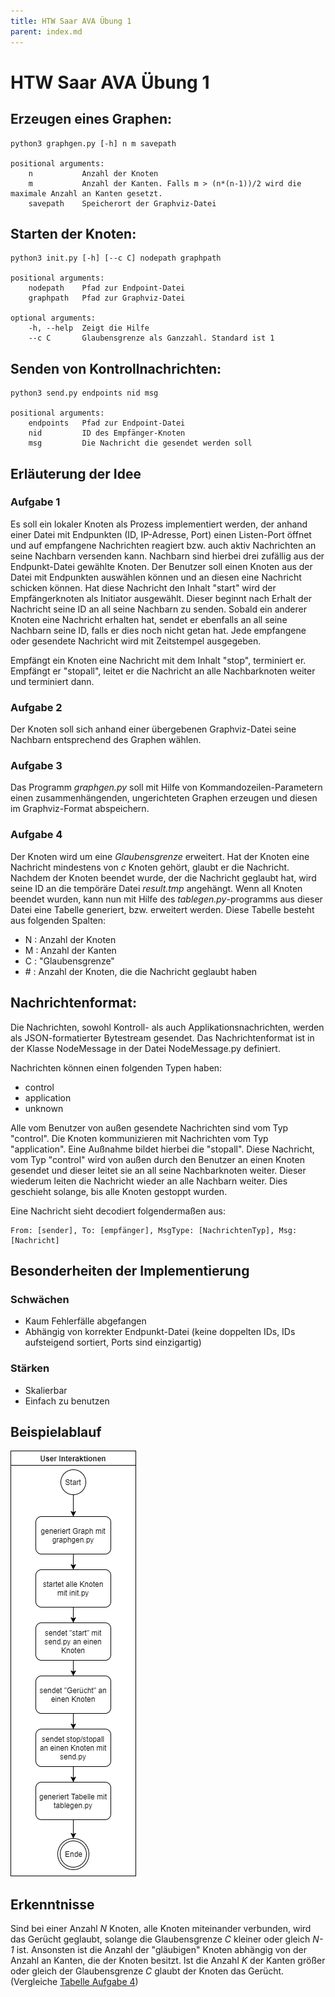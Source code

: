 ```yaml
---
title: HTW Saar AVA Übung 1
parent: index.md
---
```


# HTW Saar AVA Übung 1

## Erzeugen eines Graphen:
    python3 graphgen.py [-h] n m savepath
    
    positional arguments:
        n           Anzahl der Knoten
        m           Anzahl der Kanten. Falls m > (n*(n-1))/2 wird die maximale Anzahl an Kanten gesetzt.
        savepath    Speicherort der Graphviz-Datei
        

## Starten der Knoten:
    python3 init.py [-h] [--c C] nodepath graphpath
    
    positional arguments:
        nodepath    Pfad zur Endpoint-Datei
        graphpath   Pfad zur Graphviz-Datei
        
    optional arguments:
        -h, --help  Zeigt die Hilfe
        --c C       Glaubensgrenze als Ganzzahl. Standard ist 1
 
## Senden von Kontrollnachrichten:
    python3 send.py endpoints nid msg
    
    positional arguments:
        endpoints   Pfad zur Endpoint-Datei
        nid         ID des Empfänger-Knoten
        msg         Die Nachricht die gesendet werden soll
        
## Erläuterung der Idee
### Aufgabe 1
Es soll ein lokaler Knoten als Prozess implementiert werden, der anhand einer Datei mit Endpunkten (ID, IP-Adresse, Port) einen Listen-Port öffnet und auf empfangene Nachrichten reagiert bzw. auch aktiv Nachrichten an seine Nachbarn versenden kann. Nachbarn sind hierbei drei zufällig aus der Endpunkt-Datei gewählte Knoten. Der Benutzer soll einen Knoten aus der Datei mit Endpunkten auswählen können und an diesen eine Nachricht schicken können. Hat diese Nachricht den Inhalt "start" wird der Empfängerknoten als Initiator ausgewählt. Dieser beginnt nach Erhalt der Nachricht seine ID an all seine Nachbarn zu senden. Sobald ein anderer Knoten eine Nachricht erhalten hat, sendet er ebenfalls an all seine Nachbarn seine ID, falls er dies noch nicht getan hat. Jede empfangene oder gesendete Nachricht wird mit Zeitstempel ausgegeben. 

Empfängt ein Knoten eine Nachricht mit dem Inhalt "stop", terminiert er. Empfängt er "stopall", leitet er die Nachricht an alle Nachbarknoten weiter und terminiert dann.

### Aufgabe 2
Der Knoten soll sich anhand einer übergebenen Graphviz-Datei seine Nachbarn entsprechend des Graphen wählen.

### Aufgabe 3
Das Programm _graphgen.py_ soll mit Hilfe von Kommandozeilen-Parametern einen zusammenhängenden, ungerichteten Graphen erzeugen und diesen im Graphviz-Format abspeichern.

### Aufgabe 4
Der Knoten wird um eine _Glaubensgrenze_ erweitert. Hat der Knoten eine Nachricht mindestens von _c_ Knoten gehört, glaubt er die Nachricht. Nachdem der Knoten beendet wurde, der die Nachricht geglaubt hat, wird seine ID an die tempöräre Datei _result.tmp_ angehängt. Wenn all Knoten beendet wurden, kann nun mit Hilfe des _tablegen.py_-programms aus dieser Datei eine Tabelle generiert, bzw. erweitert werden. Diese Tabelle besteht aus folgenden Spalten:
* N : Anzahl der Knoten
* M : Anzahl der Kanten
* C : "Glaubensgrenze"
* \# : Anzahl der Knoten, die die Nachricht geglaubt haben

## Nachrichtenformat:
Die Nachrichten, sowohl Kontroll- als auch Applikationsnachrichten, werden als JSON-formatierter Bytestream gesendet.
Das Nachrichtenformat ist in der Klasse NodeMessage in der Datei NodeMessage.py definiert. 

Nachrichten können einen folgenden Typen haben:
* control
* application
* unknown

Alle vom Benutzer von außen gesendete Nachrichten sind vom Typ "control". Die Knoten kommunizieren mit Nachrichten vom Typ "application". 
Eine Außnahme bildet hierbei die "stopall". Diese Nachricht, vom Typ "control" wird von außen durch den Benutzer an einen Knoten gesendet und dieser leitet sie an all seine Nachbarknoten weiter. Dieser wiederum leiten die Nachricht wieder an alle Nachbarn weiter. Dies geschieht solange, bis alle Knoten gestoppt wurden. 

Eine Nachricht sieht decodiert folgendermaßen aus:

    From: [sender], To: [empfänger], MsgType: [NachrichtenTyp], Msg: [Nachricht]
    
## Besonderheiten der Implementierung
### Schwächen
* Kaum Fehlerfälle abgefangen
* Abhängig von korrekter Endpunkt-Datei (keine doppelten IDs, IDs aufsteigend sortiert, Ports sind einzigartig)

### Stärken
* Skalierbar
* Einfach zu benutzen
    
## Beispielablauf
![Userinteraktionen](Userinteraktionen.png)

## Erkenntnisse
Sind bei einer Anzahl _N_ Knoten, alle Knoten miteinander verbunden, wird das Gerücht geglaubt, solange die Glaubensgrenze _C_ kleiner oder gleich _N-1_ ist. Ansonsten ist die Anzahl der "gläubigen" Knoten abhängig von der Anzahl an Kanten, die der Knoten besitzt. Ist die Anzahl _K_ der Kanten größer oder gleich der Glaubensgrenze _C_ glaubt der Knoten das Gerücht. (Vergleiche [Tabelle Aufgabe 4](../ueb1/table.md))
    
